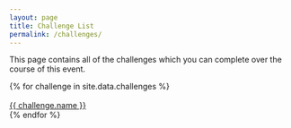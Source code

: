 ```yaml
---
layout: page
title: Challenge List
permalink: /challenges/
---
```


This page contains all of the challenges which you can complete over the course
of this event.

<div class="item-container">
  {% for challenge in site.data.challenges %}
    <div class="challenge-container">
      <br><a class="challenge-button" href="{{ challenge.link }}">{{ challenge.name }}</a><br>
    </div>
  {% endfor %}
</div>